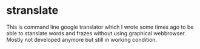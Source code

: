 # stranslate
This is command line google translator which I wrote some times ago to be able to stanslate words and frazes without using graphical webbrowser. Mostly not developed anymore but still in working condition. 
